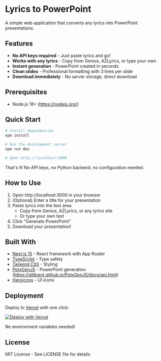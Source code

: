 # Lyrics to PowerPoint

A simple web application that converts any lyrics into PowerPoint presentations.

## Features

- **No API keys required** - Just paste lyrics and go!
- **Works with any lyrics** - Copy from Genius, AZLyrics, or type your own
- **Instant generation** - PowerPoint created in seconds
- **Clean slides** - Professional formatting with 3 lines per slide
- **Download immediately** - No server storage, direct download

## Prerequisites

- Node.js 18+ (https://nodejs.org/)

## Quick Start

```bash
# Install dependencies
npm install

# Run the development server
npm run dev

# Open http://localhost:3000
```

That's it! No API keys, no Python backend, no configuration needed.

## How to Use

1. Open http://localhost:3000 in your browser
2. (Optional) Enter a title for your presentation
3. Paste lyrics into the text area
   - Copy from Genius, AZLyrics, or any lyrics site
   - Or type your own text
4. Click "Generate PowerPoint"
5. Download your presentation!

## Built With

- [Next.js 15](https://nextjs.org/) - React framework with App Router
- [TypeScript](https://www.typescriptlang.org/) - Type safety
- [Tailwind CSS](https://tailwindcss.com/) - Styling
- [PptxGenJS](https://gitbrent.github.io/PptxGenJS/) - PowerPoint generation (https://gitbrent.github.io/PptxGenJS/docs/api.html)
- [Heroicons](https://heroicons.com/) - UI icons

## Deployment

Deploy to [Vercel](https://vercel.com/) with one click:

[![Deploy with Vercel](https://vercel.com/button)](https://vercel.com/new/clone?repository-url=https://github.com/yourusername/lyrics-to-ppt)

No environment variables needed!

## License

MIT License - See LICENSE file for details
